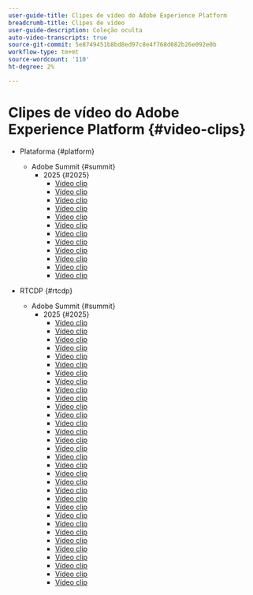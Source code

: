 ```yaml
---
user-guide-title: Clipes de vídeo do Adobe Experience Platform
breadcrumb-title: Clipes de vídeo
user-guide-description: Coleção oculta
auto-video-transcripts: true
source-git-commit: 5e8749451b8bd8ed97c8e4f768d082b26e092e0b
workflow-type: tm+mt
source-wordcount: '110'
ht-degree: 2%

---
```



# Clipes de vídeo do Adobe Experience Platform {#video-clips}

+ Plataforma {#platform}
   + Adobe Summit {#summit}
      + 2025 {#2025}
         + [Vídeo clip](platform/summit/2025/aaa-northeast-s-use-of-ai-assistant.md)
         + [Vídeo clip](platform/summit/2025/finding-data-attributes-with-ai-assistant.md)
         + [Vídeo clip](platform/summit/2025/introduction-to-ai-assistant-in-adobe-experience-platform.md)
         + [Vídeo clip](platform/summit/2025/optimizing-audiences-with-ai-assistant.md)
         + [Vídeo clip](platform/summit/2025/adobe-experience-platform-building-connected-customer-journeys.md)
         + [Vídeo clip](platform/summit/2025/adobe-s-internal-use-of-aep-driving-experience-led-growth.md)
         + [Vídeo clip](platform/summit/2025/architecting-adobe-experience-platform-for-scalability.md)
         + [Vídeo clip](platform/summit/2025/key-takeaways-for-deploying-aep-at-scale.md)
         + [Vídeo clip](platform/summit/2025/managing-data-governance-and-access-in-aep.md)
         + [Vídeo clip](platform/summit/2025/optimizing-aep-with-sandbox-tooling.md)
         + [Vídeo clip](platform/summit/2025/run-and-operate-strategies-for-aep-at-scale.md)
         + [Vídeo clip](platform/summit/2025/single-vs-multi-sandbox-approach-in-aep.md)

+ RTCDP {#rtcdp}
   + Adobe Summit {#summit}
      + 2025 {#2025}
         + [Vídeo clip](rtcdp/summit/2025/accelerating-your-audience-strategy-with-real-time-cdp.md)
         + [Vídeo clip](rtcdp/summit/2025/adobe-s-approach-to-audience-strategy-and-activation.md)
         + [Vídeo clip](rtcdp/summit/2025/adobe-s-approach-to-member-onboarding-and-retention.md)
         + [Vídeo clip](rtcdp/summit/2025/adobe-s-internal-use-of-aep-driving-retention-with-data-driven-journeys.md)
         + [Vídeo clip](rtcdp/summit/2025/adobe-s-internal-use-of-unified-profiles-for-creative-cloud.md)
         + [Vídeo clip](rtcdp/summit/2025/ai-assistant-boosting-productivity-in-audience-management.md)
         + [Vídeo clip](rtcdp/summit/2025/ai-assistant-for-audiences-optimizing-audience-strategies.md)
         + [Vídeo clip](rtcdp/summit/2025/audience-agent-proactive-audience-health-monitoring.md)
         + [Vídeo clip](rtcdp/summit/2025/audience-portal-centralizing-and-managing-audiences.md)
         + [Vídeo clip](rtcdp/summit/2025/audience-portal-centralizing-data-for-better-marketing-decisions.md)
         + [Vídeo clip](rtcdp/summit/2025/best-practices-for-data-modeling-in-adobe-experience-platform.md)
         + [Vídeo clip](rtcdp/summit/2025/best-practices-for-schema-design-in-adobe-experience-platform.md)
         + [Vídeo clip](rtcdp/summit/2025/creating-targeted-audiences-with-ai-assistant.md)
         + [Vídeo clip](rtcdp/summit/2025/customer-centric-approach-vs-campaign-centric-approach.md)
         + [Vídeo clip](rtcdp/summit/2025/defining-customer-experience-use-cases.md)
         + [Vídeo clip](rtcdp/summit/2025/discover-activate-and-measure-with-real-time-cdp-collaboration.md)
         + [Vídeo clip](rtcdp/summit/2025/end-to-end-use-case-activation-process.md)
         + [Vídeo clip](rtcdp/summit/2025/evolving-customer-experience-maturity.md)
         + [Vídeo clip](rtcdp/summit/2025/expanding-high-value-audiences-with-look-alike-models.md)
         + [Vídeo clip](rtcdp/summit/2025/federated-audience-composition-expanding-audience-reach.md)
         + [Vídeo clip](rtcdp/summit/2025/federated-audience-composition-expanding-your-reach.md)
         + [Vídeo clip](rtcdp/summit/2025/federated-audience-composition-unifying-data-for-real-time-marketing.md)
         + [Vídeo clip](rtcdp/summit/2025/how-ai-assistant-transforms-data-insights-in-real-time-cdp.md)
         + [Vídeo clip](rtcdp/summit/2025/how-ai-enhances-real-time-cdp-with-predictive-insights.md)
         + [Vídeo clip](rtcdp/summit/2025/how-real-time-cdp-collaboration-works.md)
         + [Vídeo clip](rtcdp/summit/2025/how-to-operate-and-communicate-effectively-in-tiger-teams.md)
         + [Vídeo clip](rtcdp/summit/2025/introducing-adobe-s-agent-orchestrator-for-intelligent-activation.md)
         + [Vídeo clip](rtcdp/summit/2025/introduction-to-real-time-cdp-collaboration.md)
         + [Vídeo clip](rtcdp/summit/2025/key-differentiators-of-real-time-cdp-collaboration.md)
         + [Vídeo clip](rtcdp/summit/2025/run-and-operate-strategies-for-scaling-adobe-experience-platform.md)
         + [Vídeo clip](rtcdp/summit/2025/the-power-of-ai-in-real-time-cdp-for-audience-optimization.md)
         + [Vídeo clip](rtcdp/summit/2025/three-phased-approach-to-audience-driven-marketing.md)

